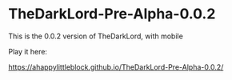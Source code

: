 # TheDarkLord-Pre-Alpha-0.0.2
This is the 0.0.2 version of TheDarkLord, with mobile


Play it here:

https://ahappylittleblock.github.io/TheDarkLord-Pre-Alpha-0.0.2/
